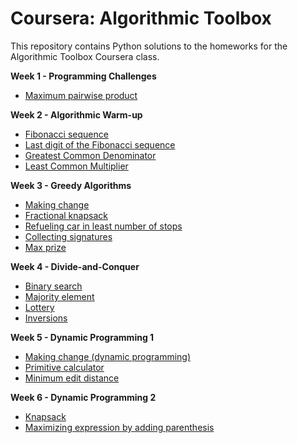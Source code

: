 # Coursera: Algorithmic Toolbox
This repository contains Python solutions to the homeworks for the Algorithmic Toolbox Coursera class.

**Week 1 - Programming Challenges**
* [Maximum pairwise product](https://github.com/IAjimi/Data-Structures-and-Algorithms-Coursera/blob/master/1%20-%20Algorithmic%20Toolbox/Week%201%20-%20Programming%20Challenges/week1_part2_maximum_pairwise_product.py) 

**Week 2 - Algorithmic Warm-up**
* [Fibonacci sequence](https://github.com/IAjimi/Data-Structures-and-Algorithms-Coursera/blob/master/1%20-%20Algorithmic%20Toolbox/Week%202%20-%20Algorithmic%20Warm-up/week2_part1_fibonacci_sequence.py)
* [Last digit of the Fibonacci sequence](https://github.com/IAjimi/Data-Structures-and-Algorithms-Coursera/blob/master/1%20-%20Algorithmic%20Toolbox/Week%202%20-%20Algorithmic%20Warm-up/week2_part2_fibonacci_last_digit.py)
* [Greatest Common Denominator](https://github.com/IAjimi/Data-Structures-and-Algorithms-Coursera/blob/master/1%20-%20Algorithmic%20Toolbox/Week%202%20-%20Algorithmic%20Warm-up/week2_part3_gcd.py)
* [Least Common Multiplier](https://github.com/IAjimi/Data-Structures-and-Algorithms-Coursera/blob/master/1%20-%20Algorithmic%20Toolbox/Week%202%20-%20Algorithmic%20Warm-up/week2_part4_lcm.py)

**Week 3 - Greedy Algorithms**
* [Making change](https://github.com/IAjimi/Data-Structures-and-Algorithms-Coursera/blob/master/1%20-%20Algorithmic%20Toolbox/Week%203%20-%20Greedy%20Algorithms/week3_part1_change.py) 
* [Fractional knapsack](https://github.com/IAjimi/Data-Structures-and-Algorithms-Coursera/blob/master/1%20-%20Algorithmic%20Toolbox/Week%203%20-%20Greedy%20Algorithms/week3_part2_fractional_knapsack.py) 
* [Refueling car in least number of stops](https://github.com/IAjimi/Data-Structures-and-Algorithms-Coursera/blob/master/1%20-%20Algorithmic%20Toolbox/Week%203%20-%20Greedy%20Algorithms/week3_part3_car_fueling.py) 
* [Collecting signatures](https://github.com/IAjimi/Data-Structures-and-Algorithms-Coursera/blob/master/1%20-%20Algorithmic%20Toolbox/Week%203%20-%20Greedy%20Algorithms/week3_part4_max_ad_revenue.py)
* [Max prize](https://github.com/IAjimi/Data-Structures-and-Algorithms-Coursera/blob/master/1%20-%20Algorithmic%20Toolbox/Week%203%20-%20Greedy%20Algorithms/week3_part5_collecting_signatures.py)

**Week 4 - Divide-and-Conquer**
* [Binary search](https://github.com/IAjimi/Data-Structures-and-Algorithms-Coursera/blob/master/1%20-%20Algorithmic%20Toolbox/Week%204%20-%20Divide-and-Conquer/week4_part1_binary_search.py)
* [Majority element](https://github.com/IAjimi/Data-Structures-and-Algorithms-Coursera/blob/master/1%20-%20Algorithmic%20Toolbox/Week%204%20-%20Divide-and-Conquer/week4_part2_majority_element.py)
* [Lottery](https://github.com/IAjimi/Data-Structures-and-Algorithms-Coursera/blob/master/1%20-%20Algorithmic%20Toolbox/Week%204%20-%20Divide-and-Conquer/week4_part5_lottery.py) 
* [Inversions](https://github.com/IAjimi/Data-Structures-and-Algorithms-Coursera/blob/master/1%20-%20Algorithmic%20Toolbox/Week%204%20-%20Divide-and-Conquer/week4_part4_inversions.py)


**Week 5 - Dynamic Programming 1**
* [Making change (dynamic programming)](https://github.com/IAjimi/Data-Structures-and-Algorithms-Coursera/blob/master/1%20-%20Algorithmic%20Toolbox/Week%205%20-%20Dynamic%20Programming%201/week5_part1_change_dp.py)
* [Primitive calculator](https://github.com/IAjimi/Data-Structures-and-Algorithms-Coursera/blob/master/1%20-%20Algorithmic%20Toolbox/Week%205%20-%20Dynamic%20Programming%201/week5_part2_primitive_calculator.py)
* [Minimum edit distance](https://github.com/IAjimi/Data-Structures-and-Algorithms-Coursera/blob/master/1%20-%20Algorithmic%20Toolbox/Week%205%20-%20Dynamic%20Programming%201/week5_part3_edit_distance.py)


**Week 6 - Dynamic Programming 2**
* [Knapsack](https://github.com/IAjimi/Data-Structures-and-Algorithms-Coursera/blob/master/1%20-%20Algorithmic%20Toolbox/Week%206%20-%20Dynamic%20Programming%202/week6_part1_knapsack.py)
* [Maximizing expression by adding parenthesis](https://github.com/IAjimi/Data-Structures-and-Algorithms-Coursera/blob/master/1%20-%20Algorithmic%20Toolbox/Week%206%20-%20Dynamic%20Programming%202/week6_part3_max_parenthesis.py)

